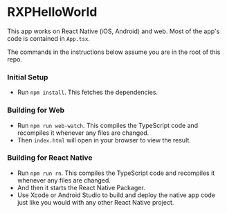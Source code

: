 # RXPHelloWorld

This app works on React Native (iOS, Android) and web. Most of the app's code is contained in `App.tsx`.

The commands in the instructions below assume you are in the root of this repo.

### Initial Setup

- Run `npm install`. This fetches the dependencies.

### Building for Web

- Run `npm run web-watch`. This compiles the TypeScript code and recompiles it whenever any files are changed.
- Then `index.html` will open in your browser to view the result.

### Building for React Native

- Run `npm run rn`. This compiles the TypeScript code and recompiles it whenever any files are changed.
- And then it starts the React Native Packager.
- Use Xcode or Android Studio to build and deploy the native app code just like you would with any other React Native project.
